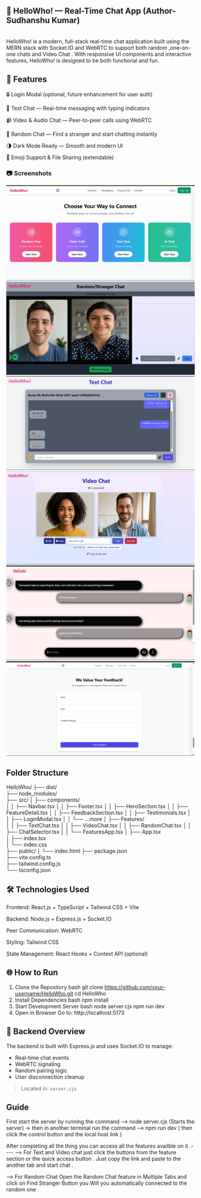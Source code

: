 ## 👋 HelloWho! — Real-Time Chat App (Author- Sudhanshu Kumar)
<br>
HelloWho! is a modern, full-stack real-time chat application built using the MERN stack with Socket.IO and WebRTC to support both random ,one-on-one chats  and Video Chat . With responsive UI components and interactive features, HelloWho! is designed to be both functional and fun.


## 🚀 Features
🔒 Login Modal (optional, future enhancement for user auth)

💬 Text Chat — Real-time messaging with typing indicators

📹 Video & Audio Chat — Peer-to-peer calls using WebRTC

🔄 Random Chat — Find a stranger and start chatting instantly

🌗 Dark Mode Ready — Smooth and modern UI

🎯 Emoji Support & File Sharing (extendable)


### 📷 Screenshots
![Main Page](https://github.com/sudhanshu-indian/HelloWho--A-real-time-chat-application/blob/ea56971a3b39289071ade0d0bf32c03472688b09/Chat%20Options.png)
![Random Chat](https://github.com/sudhanshu-indian/HelloWho--A-real-time-chat-application/blob/ea56971a3b39289071ade0d0bf32c03472688b09/Random.jpg)
![Text Chat](https://github.com/sudhanshu-indian/HelloWho--A-real-time-chat-application/blob/ea56971a3b39289071ade0d0bf32c03472688b09/TExt.png)
![Video Chat](https://github.com/sudhanshu-indian/HelloWho--A-real-time-chat-application/blob/ea56971a3b39289071ade0d0bf32c03472688b09/Video%20Vhat.png)
![AI Chat](https://github.com/sudhanshu-indian/HelloWho--A-real-time-chat-application/blob/ea56971a3b39289071ade0d0bf32c03472688b09/AI%20CHAT.png)
![Feedback Bar](https://github.com/sudhanshu-indian/HelloWho--A-real-time-chat-application/blob/ea56971a3b39289071ade0d0bf32c03472688b09/feeback%20bar.png)


## Folder Structure

HelloWho/
├── dist/                     
├── node_modules/             
├── src/
│   ├── components/          
│   │   ├── Navbar.tsx
│   │   ├── Footer.tsx
│   │   ├── HeroSection.tsx
│   │   ├── FeatureDetail.tsx
│   │   ├── FeedbackSection.tsx
│   │   ├── Testimonials.tsx
│   │   ├── LoginModal.tsx
│   │   └── ...more
│   ├── Features/           
│   │   ├── TextChat.tsx
│   │   ├── VideoChat.tsx
│   │   ├── RandomChat.tsx
│   │   ├── ChatSelector.tsx
│   │   └── FeaturesApp.tsx
│   ├── App.tsx               
│   ├── index.tsx             
│   └── index.css             
├── public/
│   └── index.html
├── package.json              
├── vite.config.ts            
├── tailwind.config.js        
└── tsconfig.json             


## 🛠️ Technologies Used
Frontend: React.js + TypeScript + Tailwind CSS + Vite

Backend: Node.js + Express.js + Socket.IO

Peer Communication: WebRTC

Styling: Tailwind CSS

State Management: React Hooks + Context API (optional)


## 🌐 How to Run

1. Clone the Repository
bash
git clone https://github.com/your-username/HelloWho.git
cd HelloWho
2. Install Dependencies
bash
npm install
3. Start Development Server
bash
node server.cjs
npm run dev
5. Open in Browser
Go to: http://localhost:5173

## 🔌 Backend Overview

The backend is built with Express.js and uses Socket.IO to manage:
- Real-time chat events
- WebRTC signaling
- Random pairing logic
- User disconnection cleanup

> Located in: `server.cjs`

## Guide 
First start the server by running the command --> node server.cjs (Starts the server) -> then in another terminal run the command --> npm run dev ( then click the control button and the local host link )

After completing all the thing you can access all the features availble on it .---- --> For Text and Video chat just click the buttons from the feature section or the quick access button . Just copy the link and paste to the another tab and start chat .

--> For Random Chat Open the Random Chat feature in Multiple Tabs and click on Find Stranger Button you Will you automatically connected to the random one .

